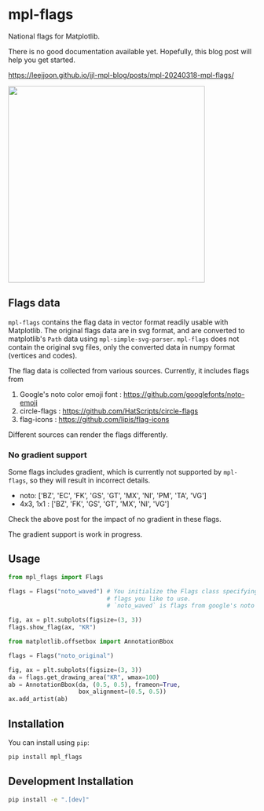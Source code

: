 # mpl-flags

National flags for Matplotlib.

There is no good documentation available yet. Hopefully, this blog post will
help you get started.

https://leejjoon.github.io/jjl-mpl-blog/posts/mpl-20240318-mpl-flags/

<img src="https://leejjoon.github.io/jjl-mpl-blog/posts/mpl-20240318-mpl-flags/index_files/figure-html/cell-3-output-1.png" width="400px"></img>


## Flags data

`mpl-flags` contains the flag data in vector format readily usable with
Matplotlib. The original flags data are in svg format, and are converted to
matplotlib's `Path` data using `mpl-simple-svg-parser`. `mpl-flags` does not
contain the original svg files, only the converted data in numpy format
(vertices and codes).

The flag data is collected from various sources. Currently, it includes flags from

1. Google's noto color emoji font : https://github.com/googlefonts/noto-emoji
2. circle-flags : https://github.com/HatScripts/circle-flags
3. flag-icons : https://github.com/lipis/flag-icons

Different sources can render the flags differently.

### No gradient support

Some flags includes gradient, which is currently not supported by `mpl-flags`,
so they will result in incorrect details.

 - noto: ['BZ', 'EC', 'FK', 'GS', 'GT', 'MX', 'NI', 'PM', 'TA', 'VG']
 - 4x3, 1x1 : ['BZ', 'FK', 'GS', 'GT', 'MX', 'NI', 'VG']

Check the above post for the impact of no gradient in these flags.

The gradient support is work in progress.

## Usage

```python
from mpl_flags import Flags

flags = Flags("noto_waved") # You initialize the Flags class specifying what kind of
                            # flags you like to use.
                            # `noto_waved` is flags from google's noto emoji fonts.

fig, ax = plt.subplots(figsize=(3, 3))
flags.show_flag(ax, "KR")
```

```python
from matplotlib.offsetbox import AnnotationBbox

flags = Flags("noto_original")

fig, ax = plt.subplots(figsize=(3, 3))
da = flags.get_drawing_area("KR", wmax=100)
ab = AnnotationBbox(da, (0.5, 0.5), frameon=True,
                    box_alignment=(0.5, 0.5))
ax.add_artist(ab)
```

## Installation

You can install using `pip`:

```bash
pip install mpl_flags
```

## Development Installation


```bash
pip install -e ".[dev]"
```

